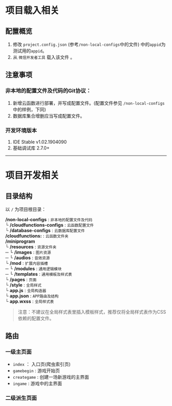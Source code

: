# 项目载入相关
## 配置概览
1. 修改 `project.config.json` (参考`/non-local-configs`中的文件) 中的`appid`为测试用的`appid`。
2. 从 `微信开发者工具` 载入该文件 。

## 注意事项
### 非本地的配置文件及代码的Git协议：
1. 新增云函数进行部署，并写成配置文件。(配置文件参见 `/non-local-configs` 中的样例，下同)
2. 数据库集合增删应当写成配置文件。

### 开发环境版本
1. IDE Stable v1.02.1904090
2. 基础调试库 2.7.0+

---

# 项目开发相关
## 目录结构
以 `/` 为项目根目录：

**/non-local-configs** : `非本地的配置文件及代码`<br/>
└ **/cloudfunctions-configs** : `云函数配置文件`<br/>
└ **/database-configs** : `云数据库配置文件`<br/>
**/cloudfunctions:** : `云函数文件夹`<br/>
**/miniprogram**<br/>
└ **/resources** : `资源文件夹`<br/>
─ └ **/images** : `图片资源`<br/>
─ └ **/audios** : `音效资源`<br/>
└ **/mod** : `扩展内容插槽`<br/>
─ └ **/modules** : `通用逻辑模块`<br/>
─ └ **/templates** : `通用模板及样式表`<br/>
└ **/pages** : `页面`<br/>
└ **/style** : `全局样式`<br/>
└ **app.js** : `全局构造器`<br/>
└ **app.json** : `APP路由及结构`<br/>
└ **app.wxss** : `全局样式表`<br/>

> 注意：不建议在全局样式表里插入模板样式，推荐仅将全局样式表作为CSS依赖的配置文件。

## 路由
### 一级主页面
- `index` ： 入口页(爬虫索引页)
- `gamebegin` : 游戏开始页
- `creategame` : 创建一场新游戏的主界面
- `ingame` : 游戏中的主界面

### 二级派生页面
